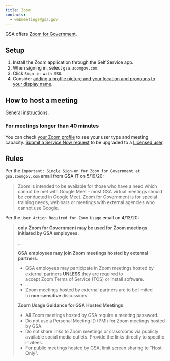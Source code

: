 ```yaml
---
title: Zoom
contacts:
  - webmeetings@gsa.gov
---
```


GSA offers [Zoom for Government](https://zoomgov.com/).

## Setup

1. Install the Zoom application through the Self Service app.
1. When signing in, select `gsa.zoomgov.com`.
1. Click `Sign in with SSO`.
1. Consider [adding a profile picture and your location and pronouns to your display name](https://www.zoomgov.com/profile).

## How to host a meeting

[General instructions.](https://support.zoom.us/hc/en-us/articles/201362613-How-Do-I-Host-A-Video-Meeting-)

### For meetings longer than 40 minutes

You can check [your Zoom profile](https://gsa.zoomgov.com/profile) to see your user type and meeting capacity. [Submit a Service Now request](https://gsa.servicenowservices.com/sp?id=sc_cat_item&sys_id=ee54c0881b665410b1f620eae54bcbc7) to be upgraded to a [Licensed user](https://support.zoom.us/hc/en-us/articles/201363173-Account-Types#usertype).

## Rules

Per the `Important: Single Sign-on for Zoom for Government at gsa.zoomgov.com` email from GSA IT on 5/19/20:

> Zoom is intended to be available for those who have a need which cannot be met with Google Meet - most GSA virtual meetings should be conducted in Google Meet. Zoom for Government is for special training needs, webinars or meetings with external agencies who cannot use Google.

Per the `User Action Required for Zoom Usage` email on 4/13/20:

> **only Zoom for Government may be used for Zoom meetings initiated by GSA employees.**
>
> …
>
> **GSA employees may join Zoom meetings hosted by external partners**.
>
> - GSA employees may participate in Zoom meetings hosted by external partners **UNLESS** they are required to accept Zoom Terms of Service (TOS) or install software.
> - …
> - Zoom meetings hosted by external partners are to be limited to **non-sensitive** discussions.
>
> **Zoom Usage Guidance for GSA Hosted Meetings**
>
> - All Zoom meetings hosted by GSA require a meeting password.
> - Do not use a Personal Meeting ID (PMI) for Zoom meetings hosted by GSA.
> - Do not share links to Zoom meetings or classrooms via publicly available social media outlets. Provide the links directly to specific invitees.
> - For public meetings hosted by GSA, limit screen sharing to "Host Only".
